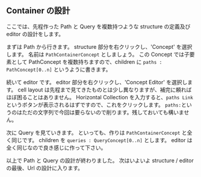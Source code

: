 ## Container の設計

ここでは、先程作った Path と Query を複数持つような structure の定義及び editor の設計をします。

まずは Path から行きます。
structure 部分を右クリックし、'Concept' を選択します。
名前は `PathContainerConcept` としましょう。
この Concept では子要素として PathConcept を複数持ちますので、children に `paths : PathConcept[0..n]` というように書きます。

続いて editor です。
editor 部分を右クリックし、'Concept Editor' を選択します。
cell layout は先程まで見てきたものとは少し異なりますが、補完に頼ればほぼ困ることはありません。
Horizontal Collection を入力すると、`paths Link` というボタンが表示されるはずですので、これをクリックします。
`paths:`というのはただの文字列で今回は要らないので削ります。残しておいても構いません。


次に Query を見ていきます。
といっても、作りは `PathContainerConcept` と全く同じです。
children を `queries : QueryConcept[0..n]` とします。
editor は全く同じなので良き感じに作って下さい。

以上で Path と Query の設計が終わりました。
次はいよいよ structure / editor の最後、Url の設計に入ります。

